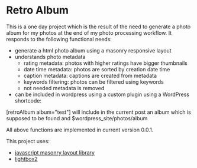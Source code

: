 # Retro Album

This is a one day project which is the result of the need to generate a photo album for my photos at the end of my photo processing workflow. It responds to the following functional needs:

* generate a html photo album using a masonry responsive layout
* understands photo metadata
  * rating metadata: photos with higher ratings have bigger thumbnails
  * date time metadata: photos are sorted by creation date time
  * caption metadata: captions are created from metadata
  * keywords filtering: photos can be filtered using keywords
  * not needed metadata is removed
* can be included in wordpress using a custom plugin using a WordPress shortcode:

[retroAlbum album="test"] will include in the current post an album which is supposed to be found and $wordpress_site/photos/album

All above functions are implemented in current version 0.0.1.

This project uses:
- [javascript masonry layout library](http://masonry.desandro.com/)
- [lightbox2](http://masonry.desandro.com/)
